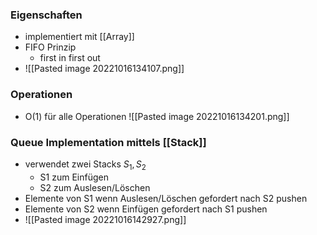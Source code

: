 ### Eigenschaften
+ implementiert mit [[Array]]
+ FIFO Prinzip
	+ first in first out
+ ![[Pasted image 20221016134107.png]]

### Operationen
+ O(1) für alle Operationen 
![[Pasted image 20221016134201.png]]

### Queue Implementation mittels [[Stack]]
+ verwendet zwei Stacks $S_1, S_2$
	+ S1 zum Einfügen
	+ S2 zum Auslesen/Löschen
+ Elemente von S1 wenn Auslesen/Löschen gefordert nach S2 pushen
+ Elemente von S2 wenn Einfügen gefordert nach S1 pushen
+ ![[Pasted image 20221016142927.png]]
